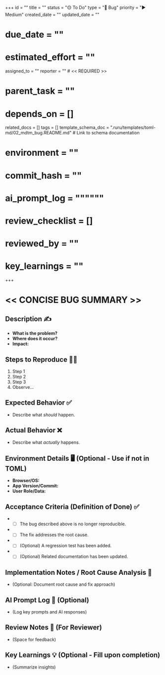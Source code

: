 +++
id = ""
title = ""
status = "🟡 To Do"
type = "🐞 Bug"
priority = "▶️ Medium"
created_date = ""
updated_date = ""
# due_date = ""
# estimated_effort = ""
assigned_to = ""
reporter = "" # << REQUIRED >>
# parent_task = ""
# depends_on = []
related_docs = []
tags = []
template_schema_doc = ".ruru/templates/toml-md/02_mdtm_bug.README.md" # Link to schema documentation
# environment = ""
# commit_hash = ""
# ai_prompt_log = """"""
# review_checklist = []
# reviewed_by = ""
# key_learnings = ""
+++

# << CONCISE BUG SUMMARY >>

## Description ✍️

*   **What is the problem?**
*   **Where does it occur?**
*   **Impact:**

## Steps to Reproduce 🚶‍♀️

1.  Step 1
2.  Step 2
3.  Step 3
4.  Observe...

## Expected Behavior ✅

*   Describe what *should* happen.

## Actual Behavior ❌

*   Describe what *actually* happens.

## Environment Details 🖥️ (Optional - Use if not in TOML)

*   **Browser/OS:**
*   **App Version/Commit:**
*   **User Role/Data:**

## Acceptance Criteria (Definition of Done) ✅

*   - [ ] The bug described above is no longer reproducible.
*   - [ ] The fix addresses the root cause.
*   - [ ] (Optional) A regression test has been added.
*   - [ ] (Optional) Related documentation has been updated.

## Implementation Notes / Root Cause Analysis 📝

*   (Optional: Document root cause and fix approach)

## AI Prompt Log 🤖 (Optional)

*   (Log key prompts and AI responses)

## Review Notes 👀 (For Reviewer)

*   (Space for feedback)

## Key Learnings 💡 (Optional - Fill upon completion)

*   (Summarize insights)
